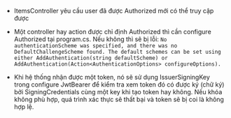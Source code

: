 - ItemsController yêu cầu user đã được Authorized mới có thể truy cập được
+ Một controller hay action được chỉ định Authorized thì cần configure Authorized tại program.cs. Nếu không thì sẽ bị lỗi:
`No authenticationScheme was specified, and there was no DefaultChallengeScheme found. The default schemes can be set using either AddAuthentication(string defaultScheme) or AddAuthentication(Action<AuthenticationOptions> configureOptions).`

- Khi hệ thống nhận được một token, nó sẽ sử dụng IssuerSigningKey trong configure JwtBearer để kiểm tra xem token đó có được ký (chữ ký) bởi SigningCredentials cùng một key khi tạo token hay không. Nếu khóa không phù hợp, quá trình xác thực sẽ thất bại và token sẽ bị coi là không hợp lệ.
